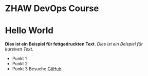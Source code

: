 # ZHAW DevOps Course

# Hello World
**Dies ist ein Beispiel für fettgedruckten Text.**
*Dies ist ein Beispiel für kursiven Text.*
- Punkt 1
- Punkt 2
- Punkt 3
Besuche [GitHub](https://github.com)

